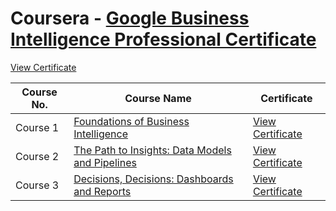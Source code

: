 # Coursera - [Google Business Intelligence Professional Certificate](https://www.coursera.org/professional-certificates/google-business-intelligence) 
[View Certificate]()


| Course No. | Course Name                                          | Certificate                                     |
|------------|------------------------------------------------------|-------------------------------------------------|
| Course 1   | [Foundations of Business Intelligence](https://www.coursera.org/learn/foundations-of-business-intelligence?specialization=google-business-intelligence) | [View Certificate]()  |
| Course 2   | [The Path to Insights: Data Models and Pipelines](https://www.coursera.org/learn/the-path-to-insights-data-models-and-pipelines?specialization=google-business-intelligence)            | [View Certificate]()  |
| Course 3   | [Decisions, Decisions: Dashboards and Reports](https://www.coursera.org/learn/decisions-decisions-dashboards-and-reports?specialization=google-business-intelligence)          | [View Certificate]()  |
